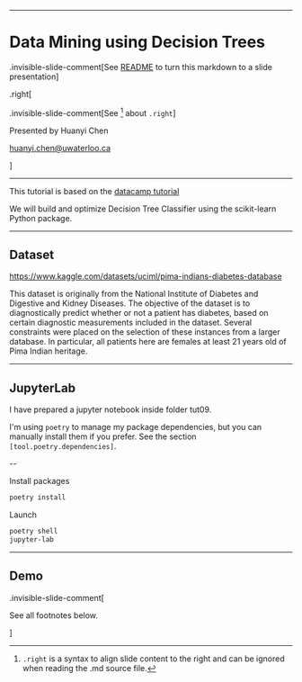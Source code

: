 <!-- layout: true -->

<!-- class: middle -->

---

<!-- class: center, middle, inverse -->

# Data Mining using Decision Trees

.invisible-slide-comment[See [README](../README.md) to turn this markdown to a slide presentation]

.right[

  .invisible-slide-comment[See [^dot_right] about `.right`]

  Presented by Huanyi Chen

  huanyi.chen@uwaterloo.ca

]

---

This tutorial is based on the [datacamp
tutorial](<https://www.datacamp.com/tutorial/decision-tree-classification-python>)

We will build and optimize Decision Tree Classifier using the scikit-learn
Python package.

---

## Dataset

https://www.kaggle.com/datasets/uciml/pima-indians-diabetes-database

This dataset is originally from the National Institute of Diabetes and Digestive
and Kidney Diseases. The objective of the dataset is to diagnostically predict
whether or not a patient has diabetes, based on certain diagnostic measurements
included in the dataset. Several constraints were placed on the selection of
these instances from a larger database. In particular, all patients here are
females at least 21 years old of Pima Indian heritage.

---

## JupyterLab

I have prepared a jupyter notebook inside folder tut09.

I'm using `poetry` to manage my package dependencies, but you can manually
install them if you prefer. See the section `[tool.poetry.dependencies]`.

--

Install packages

```bash
poetry install
```

Launch

```bash
poetry shell
jupyter-lab
```

---

<!-- class: center, middle -->

## Demo

.invisible-slide-comment[

See all footnotes below.

[^dot_right]: `.right` is a syntax to align slide content to the right and can
be ignored when reading the .md source file.

[^triple_question_marks]: `???` is a syntax used for slide show and can be
ignored when reading the .md source file. It states that the content after `???`
is only visible in the presenter mode.

]
